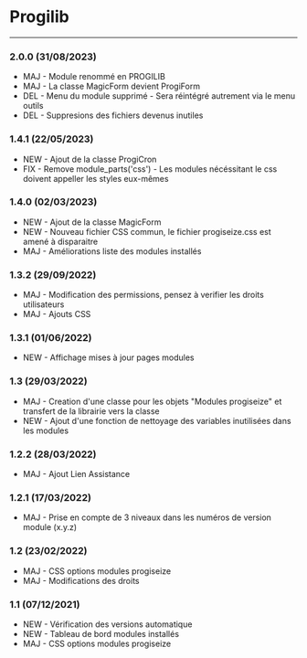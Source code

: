 # Progilib

[comment]: <> (TODO)

***
### 2.0.0 (31/08/2023)
* MAJ - Module renommé en PROGILIB
* MAJ - La classe MagicForm devient ProgiForm
* DEL - Menu du module supprimé - Sera réintégré autrement via le menu outils
* DEL - Suppresions des fichiers devenus inutiles

### 1.4.1 (22/05/2023)
* NEW - Ajout de la classe ProgiCron
* FIX - Remove module_parts('css') - Les modules nécéssitant le css doivent appeller les styles eux-mêmes

### 1.4.0 (02/03/2023)
* NEW - Ajout de la classe MagicForm
* NEW - Nouveau fichier CSS commun, le fichier progiseize.css est amené à disparaitre
* MAJ - Améliorations liste des modules installés

### 1.3.2 (29/09/2022)
* MAJ - Modification des permissions, pensez à verifier les droits utilisateurs
* MAJ - Ajouts CSS

### 1.3.1 (01/06/2022)
* NEW - Affichage mises à jour pages modules

### 1.3 (29/03/2022)
* MAJ - Creation d'une classe pour les objets "Modules progiseize" et transfert de la librairie vers la classe
* NEW - Ajout d'une fonction de nettoyage des variables inutilisées dans les modules

### 1.2.2 (28/03/2022)
* MAJ - Ajout Lien Assistance

### 1.2.1 (17/03/2022)
* MAJ - Prise en compte de 3 niveaux dans les numéros de version module (x.y.z)

### 1.2 (23/02/2022)
* MAJ - CSS options modules progiseize
* MAJ - Modifications des droits

### 1.1 (07/12/2021)
* NEW - Vérification des versions automatique
* NEW - Tableau de bord modules installés
* MAJ - CSS options modules progiseize